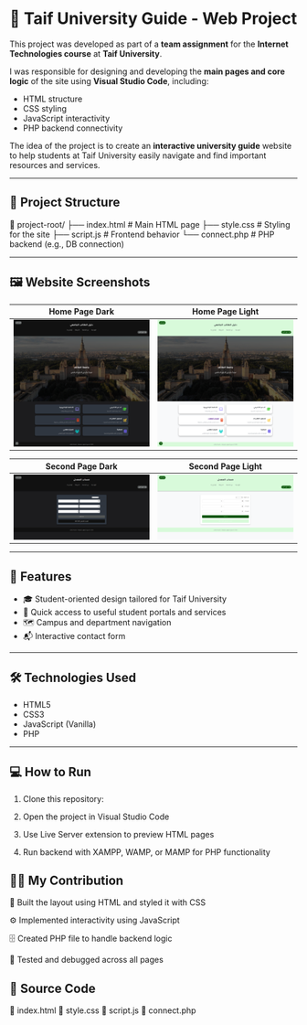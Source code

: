 # 🧭 Taif University Guide - Web Project

This project was developed as part of a **team assignment** for the **Internet Technologies course** at **Taif University**.

I was responsible for designing and developing the **main pages and core logic** of the site using **Visual Studio Code**, including:

- HTML structure  
- CSS styling  
- JavaScript interactivity  
- PHP backend connectivity  

The idea of the project is to create an **interactive university guide** website to help students at Taif University easily navigate and find important resources and services.

---

## 📁 Project Structure

📁 project-root/
├── index.html # Main HTML page
├── style.css # Styling for the site
├── script.js # Frontend behavior
└── connect.php # PHP backend (e.g., DB connection)


---

## 🖼️ Website Screenshots

| Home Page Dark | Home Page Light |
|-----------|----------|
| ![Home1](Home1.png) | ![Home2](Home2.png) |

| Second Page Dark | Second Page Light |
|----------|--------------|
| ![Second1](second1.png) | ![Second2](second2.png) |

---

## 🚀 Features

- 🎓 Student-oriented design tailored for Taif University
- 🔗 Quick access to useful student portals and services
- 🗺️ Campus and department navigation
- 📬 Interactive contact form

---

## 🛠️ Technologies Used

- HTML5
- CSS3
- JavaScript (Vanilla)
- PHP

---

## 💻 How to Run

1. Clone this repository:
 
2. Open the project in Visual Studio Code

3. Use Live Server extension to preview HTML pages

4. Run backend with XAMPP, WAMP, or MAMP for PHP functionality

## 🧑‍💻 My Contribution
🧱 Built the layout using HTML and styled it with CSS

⚙️ Implemented interactivity using JavaScript

🗄️ Created PHP file to handle backend logic

🧪 Tested and debugged across all pages

## 📝 Source Code
🔹 index.html
🔹 style.css
🔹 script.js
🔹 connect.php


